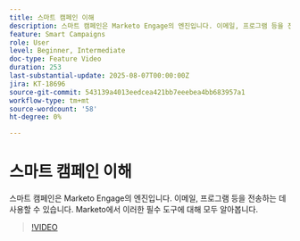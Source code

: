 ```yaml
---
title: 스마트 캠페인 이해
description: 스마트 캠페인은 Marketo Engage의 엔진입니다. 이메일, 프로그램 등을 전송하는 데 사용할 수 있습니다. 이러한 필수 도구에 대해 모두 알아보십시오.
feature: Smart Campaigns
role: User
level: Beginner, Intermediate
doc-type: Feature Video
duration: 253
last-substantial-update: 2025-08-07T00:00:00Z
jira: KT-18696
source-git-commit: 543139a4013eedcea421bb7eeebea4bb683957a1
workflow-type: tm+mt
source-wordcount: '58'
ht-degree: 0%

---
```



# 스마트 캠페인 이해

스마트 캠페인은 Marketo Engage의 엔진입니다. 이메일, 프로그램 등을 전송하는 데 사용할 수 있습니다. Marketo에서 이러한 필수 도구에 대해 모두 알아봅니다.

>[!VIDEO](https://video.tv.adobe.com/v/3470567/?learn=on&enablevpops&captions=kor)
